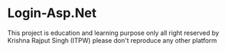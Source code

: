 # Login-Asp.Net
This project is education and learning purpose only all right reserved by Krishna Rajput Singh (ITPW)
please don't reproduce any other platform 
